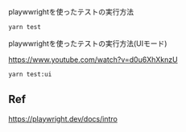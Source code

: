 playwwrightを使ったテストの実行方法

```bash
yarn test
```

playwwrightを使ったテストの実行方法(UIモード)

https://www.youtube.com/watch?v=d0u6XhXknzU

```bash
yarn test:ui
```

## Ref

https://playwright.dev/docs/intro

<!-- # テストケース

C0、C1のカバレッジを100とする

- 正常系
- 異常系

1. ページにアクセス
2. 画面表示
3. フォームに入力
4. 画面遷移
5. 画面表示 -->
